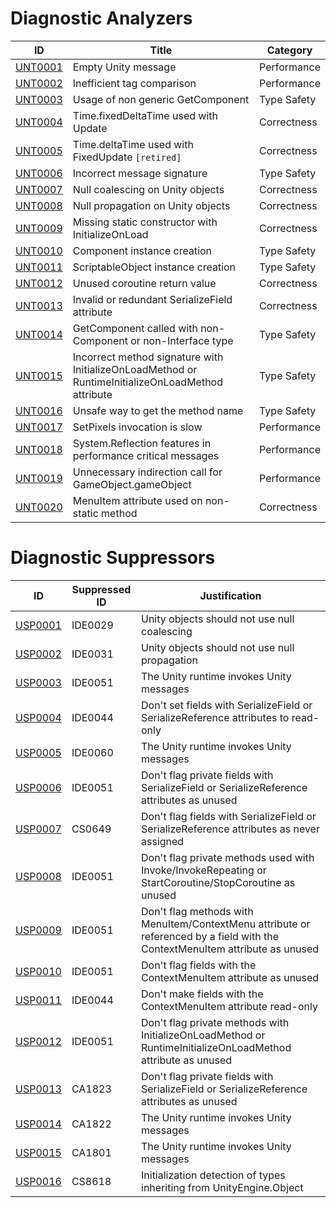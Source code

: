 # Diagnostic Analyzers

ID | Title | Category
---- | --- | --- |
[UNT0001](UNT0001.md) | Empty Unity message | Performance
[UNT0002](UNT0002.md) | Inefficient tag comparison | Performance
[UNT0003](UNT0003.md) | Usage of non generic GetComponent | Type Safety
[UNT0004](UNT0004.md) | Time.fixedDeltaTime used with Update | Correctness
[UNT0005](UNT0005.md) | Time.deltaTime used with FixedUpdate `[retired]` | Correctness
[UNT0006](UNT0006.md) | Incorrect message signature | Type Safety
[UNT0007](UNT0007.md) | Null coalescing on Unity objects | Correctness
[UNT0008](UNT0008.md) | Null propagation on Unity objects | Correctness
[UNT0009](UNT0009.md) | Missing static constructor with InitializeOnLoad | Correctness
[UNT0010](UNT0010.md) | Component instance creation | Type Safety
[UNT0011](UNT0011.md) | ScriptableObject instance creation | Type Safety
[UNT0012](UNT0012.md) | Unused coroutine return value | Correctness
[UNT0013](UNT0013.md) | Invalid or redundant SerializeField attribute | Correctness
[UNT0014](UNT0014.md) | GetComponent called with non-Component or non-Interface type | Type Safety
[UNT0015](UNT0015.md) | Incorrect method signature with InitializeOnLoadMethod or RuntimeInitializeOnLoadMethod attribute | Type Safety
[UNT0016](UNT0016.md) | Unsafe way to get the method name | Type Safety
[UNT0017](UNT0017.md) | SetPixels invocation is slow | Performance
[UNT0018](UNT0018.md) | System.Reflection features in performance critical messages | Performance
[UNT0019](UNT0019.md) | Unnecessary indirection call for GameObject.gameObject | Performance
[UNT0020](UNT0020.md) | MenuItem attribute used on non-static method | Correctness

# Diagnostic Suppressors

ID | Suppressed ID | Justification
---- | --- | --- |
[USP0001](USP0001.md) | IDE0029 | Unity objects should not use null coalescing
[USP0002](USP0002.md) | IDE0031 | Unity objects should not use null propagation
[USP0003](USP0003.md) | IDE0051 | The Unity runtime invokes Unity messages
[USP0004](USP0004.md) | IDE0044 | Don't set fields with SerializeField or SerializeReference attributes to read-only
[USP0005](USP0005.md) | IDE0060 | The Unity runtime invokes Unity messages
[USP0006](USP0006.md) | IDE0051 | Don't flag private fields with SerializeField or SerializeReference attributes as unused
[USP0007](USP0007.md) | CS0649 | Don't flag fields with SerializeField or SerializeReference attributes as never assigned
[USP0008](USP0008.md) | IDE0051 | Don't flag private methods used with Invoke/InvokeRepeating or StartCoroutine/StopCoroutine as unused
[USP0009](USP0009.md) | IDE0051 | Don't flag methods with MenuItem/ContextMenu attribute or referenced by a field with the ContextMenuItem attribute as unused
[USP0010](USP0010.md) | IDE0051 | Don't flag fields with the ContextMenuItem attribute as unused
[USP0011](USP0011.md) | IDE0044 | Don't make fields with the ContextMenuItem attribute read-only
[USP0012](USP0012.md) | IDE0051 | Don't flag private methods with InitializeOnLoadMethod or RuntimeInitializeOnLoadMethod attribute as unused
[USP0013](USP0013.md) | CA1823 | Don't flag private fields with SerializeField or SerializeReference attributes as unused
[USP0014](USP0014.md) | CA1822 | The Unity runtime invokes Unity messages
[USP0015](USP0015.md) | CA1801 | The Unity runtime invokes Unity messages
[USP0016](USP0016.md) | CS8618 | Initialization detection of types inheriting from UnityEngine.Object
